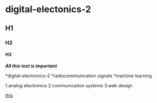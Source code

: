 # digital-electonics-2
## H1
### H2
#### H3
***All this text is important***

*digital-electronics-2
*radiocommunication signals
*machine learning

1.analog electronics
2.communication systems
3.web design

[this](
/HELLO.md)
